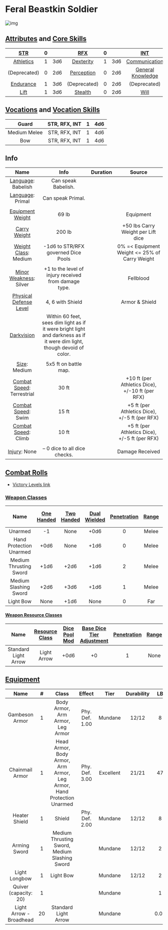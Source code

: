 # Feral Beastkin Soldier

![img]()

## [Attributes](./../../../../../CoreRules/GeneralRules/Attributes.md) and [Core Skills](./../../../../../CoreRules/GeneralRules/CoreSkills.md)

|  [STR](./../../../../../CoreRules/GeneralRules/Attributes.md#strength-str)  | 0 |    |         [RFX](./../../../../../CoreRules/GeneralRules/Attributes.md#reflex-rfx)         | 0 |    |        [INT](./../../../../../CoreRules/GeneralRules/Attributes.md#intelligence-int)        | 0 |    |
| :-----------------------------------------------------------------------: | :-: | :-: | :-----------------------------------------------------------------------------------: | :-: | :-: | :---------------------------------------------------------------------------------------: | :-: | :-: |
| [Athletics](./../../../../../CoreRules/GeneralRules/CoreSkills.md#athletics) | 1 | 3d6 |      [Dexterity](./../../../../../CoreRules/GeneralRules/CoreSkills.md#dexterity)      | 1 | 3d6 |     [Communication](./../../../../../CoreRules/GeneralRules/CoreSkills.md#communication)     | -1 | 2d6 |
|     (Deprecated)     | 0 | 2d6 |      [Perception](./../../../../../CoreRules/GeneralRules/CoreSkills.md#perception)      | 0 | 2d6 | [General Knowledge](./../../../../../CoreRules/GeneralRules/CoreSkills.md#general-knowledge) | 0 | 3d6 |
| [Endurance](./../../../../../CoreRules/GeneralRules/CoreSkills.md#endurance) | 1 | 3d6 | (Deprecated) | 0 | 2d6 |          (Deprecated)          | 0 | 3d6 |
|      [Lift](./../../../../../CoreRules/GeneralRules/CoreSkills.md#lift)      | 1 | 3d6 |         [Stealth](./../../../../../CoreRules/GeneralRules/CoreSkills.md#stealth)         | 0 | 2d6 |              [Will](./../../../../../CoreRules/GeneralRules/CoreSkills.md#will)              | 0 | 3d6 |

## [Vocations](./../../../../../CoreRules/GeneralRules/Vocations.md) and [Vocation Skills](./../../../../../CoreRules/GeneralRules/Vocations.md#vocation-skills)

|    Guard    | STR, RFX, INT | 1 | 4d6 |
| :----------: | :-----------: | :-: | :-: |
| Medium Melee | STR, RFX, INT | 1 | 4d6 |
|  Bow  | STR, RFX, INT | 1 | 4d6 |

## Info

|                                                  Name                                                  |                                                          Info                                                          | Duration |                      Source                      |
| :-----------------------------------------------------------------------------------------------------: | :---------------------------------------------------------------------------------------------------------------------: | :------: | :----------------------------------------------: |
|                          [Language](./../../../Languages/Languages.md): Babelish                          |                                                   Can speak Babelish.                                                   |          |                                                  |
|                           [Language](./../../../Languages/Languages.md): Primal                           |                                                    Can speak Primal.                                                    |          |                                                  |
|                                                                                                        |                                                                                                                        |          |                                                  |
|           [Equipment Weight](./../../../../../CoreRules/AdvancedRules/CarryWeight.md#equipment)           |                                                          69 lb                                                          |          |                    Equipment                    |
|            [Carry Weight](./../../../../../CoreRules/AdvancedRules/CarryWeight.md#carry-weight)            |                                                         200 lb                                                         |          |        +50 lbs Carry Weight per Lift dice        |
|       [Weight Class](./../../../../../CoreRules/AdvancedRules/CarryWeight.md#weight-classes): Medium       |                                           -1d6 to STR/RFX governed Dice Pools                                           |          |  0% =< Equipment Weight <= 25% of Carry Weight  |
|                                                                                                        |                                                                                                                        |          |                                                  |
|         [Minor Weakness](./../../../../../CoreRules/CombatRules/WeaknessAndResistance.md): Silver         |                                  +1 to the level of injury received from damage type.                                  |          |                    Fellblood                    |
| [Physical Defense Level](./../../../../../CoreRules/CombatRules/DefenseAndPenetration.md#physical-defense) |                                                    4, 6 with Shield                                                    |          |                  Armor & Shield                  |
|            [Darkvision](./../../../../../CoreRules/AdvancedRules/VisionAndLight.md#darkvision)            | Within 60 feet, sees dim light as if it were bright light and darkness as if it were dim light, though devoid of color. |          |                                                  |
|                                                                                                        |                                                                                                                        |          |                                                  |
|                  [Size](./../../../../../CoreRules/CombatRules/BattleMap.md#size): Medium                  |                                                  5x5 ft on battle map.                                                  |          |                                                  |
|      [Combat Speed](./../../../../../CoreRules/CombatRules/CombatSpeed.md#combat-speeds): Terrestrial      |                                                          30 ft                                                          |          | +10 ft (per Athletics Dice), +/-10 ft (per RFX) |
|         [Combat Speed](./../../../../../CoreRules/CombatRules/CombatSpeed.md#combat-speeds): Swim         |                                                          15 ft                                                          |          |  +5 ft (per Athletics Dice), +/-5 ft (per RFX)  |
|         [Combat Speed](./../../../../../CoreRules/CombatRules/CombatSpeed.md#combat-speeds): Climb         |                                                          10 ft                                                          |          |    +5 ft (per Athletics Dice), +/-5 ft (per RFX)    |
|                                                                                                        |                                                                                                                        |          |                                                  |
|                      [Injury](./../../../../../CoreRules/CombatRules/Injury.md): None                      |                                              – 0 dice to all dice checks.                                              |          |                 Damage Received                 |

## [Combat Rolls](./../../../../../CoreRules/CombatRules/CombatRolls.md)

- [Victory Levels link](./../../../../../CoreRules/CombatRules/VictoryLevels.md)

### [Weapon Classes](./../../../../../CoreRules/CombatRules/WeaponClasses.md)

|          Name          | [One<br />Handed](./../../../../../CoreRules/CombatRules/WeaponClasses.md#one-handed) | [Two<br />Handed](./../../../../../CoreRules/CombatRules/WeaponClasses.md#two-handed) | [Dual<br />Wielded](./../../../../../CoreRules/CombatRules/WeaponClasses.md#dual-wielded) | [Penetration](./../../../../../CoreRules/CombatRules/DefenseAndPenetration.md#penetration) | [Range](./../../../../../CoreRules/CombatRules/Range.md) | [Damage<br />Types](./../../../../../CoreRules/CombatRules/DamageTypes.md) | [Engageable<br />Opponents](./../../../../../CoreRules/CombatRules/EngageableOpponents.md) | [Area Of<br />Effect](./../../../../../CoreRules/CombatRules/AreaOfEffect.md) | [Weapon<br />Resource](./../../../../../CoreRules/CombatRules/WeaponClasses.md#weapon-resources) |
| :---------------------: | :--------------------------------------------------------------------------------: | :--------------------------------------------------------------------------------: | :------------------------------------------------------------------------------------: | :-------------------------------------------------------------------------------------: | :---------------------------------------------------: | :---------------------------------------------------------------------: | :-------------------------------------------------------------------------------------: | :------------------------------------------------------------------------: | :-------------------------------------------------------------------------------------------: |
|         Unarmed         |                                         -1                                         |                                        None                                        |                                          +0d6                                          |                                            0                                            |                         Melee                         |                                Bludgeon                                |                                          Rapid                                          |                                    None                                    |                                             None                                             |
| Hand Protection Unarmed |                                        +0d6                                        |                                        None                                        |                                          +1d6                                          |                                            0                                            |                         Melee                         |                                Bludgeon                                |                                          Rapid                                          |                                    None                                    |                                             None                                             |
| Medium Thrusting Sword |                                        +1d6                                        |                                        +2d6                                        |                                          +1d6                                          |                                            2                                            |                         Melee                         |                                 Pierce                                 |                                          Rapid                                          |                                    None                                    |                                             None                                             |
|  Medium Slashing Sword  |                                        +2d6                                        |                                        +3d6                                        |                                          +1d6                                          |                                            1                                            |                         Melee                         |                                  Slash                                  |                                          Rapid                                          |                                    None                                    |                                             None                                             |
|        Light Bow        |                                        None                                        |                                        +1d6                                        |                                          None                                          |                                            0                                            |                          Far                          |                                                                        |                                          Quick                                          |                                    None                                    |                                             Arrow                                             |

#### [Weapon Resource Classes](./../../../../../CoreRules/CombatRules/WeaponResourceClasses.md)

|          Name          | [Resource Class](./../../../../../CoreRules/CombatRules/WeaponResourceClasses.md#resource-class) | [Dice Pool Mod](./../../../../../CoreRules/CombatRules/WeaponResourceClasses.md#dice-pool-mod) | [Base Dice Tier Adjustment](./../../../../../CoreRules/CombatRules/WeaponResourceClasses.md#resource-dice) | [Penetration](./../../../../../CoreRules/CombatRules/WeaponResourceClasses.md#penetration) | [Range](./../../../../../CoreRules/CombatRules/WeaponResourceClasses.md#range) | [Damage<br />Types](./../../../../../CoreRules/CombatRules/WeaponResourceClasses.md#damage-types) | [Area Of<br />Effect](./../../../../../CoreRules/CombatRules/WeaponResourceClasses.md#area-of-effect) |
| :--------------------: | :----------------------------------------------------------------------------------------------: | :--------------------------------------------------------------------------------------------: | :--------------------------------------------------------------------------------------------------------: | :----------------------------------------------------------------------------------------: | :----------------------------------------------------------------------------: | :-----------------------------------------------------------------------------------------------: | :---------------------------------------------------------------------------------------------------: |
|  Standard Light Arrow  |                                           Light Arrow                                            |                                              +0d6                                              |                                                     +0                                                     |                                             1                                              |                                      None                                      |                                              Pierce                                               |                                                                                                       |

## [Equipment](./../../../../../CoreRules/AdvancedRules/CarryWeight.md#equipment)

|         Name         | # |                                 Class                                 |     Effect     |   Tier   | Durability |  LB  | Value |
| :-------------------: | :-: | :-------------------------------------------------------------------: | :------------: | :-------: | :--------: | :--: | :---: |
|    Gambeson Armor    | 1 |                   Body Armor, Arm Armor, Leg Armor                   | Phy. Def. 1.00 |  Mundane  |   12/12   |  8  | 5 bc |
|    Chainmail Armor    | 1 | Head Armor, Body Armor, Arm Armor, Leg Armor, Hand Protection Unarmed | Phy. Def. 3.00 | Excellent |   21/21   |  47  | 75 bp |
|     Heater Shield     | 1 |                                Shield                                | Phy. Def. 2.00 |  Mundane  |   12/12   |  8  | 7 bc |
|     Arming Sword     | 1 |             Medium Thrusting Sword, Medium Slashing Sword             |                |  Mundane  |   12/12   |  2  | 10 bc |
|       Light Longbow       | 1 |                               Light Bow                               |                |  Mundane  |   12/12   |  2  | 25 bc |
| Quiver (capacity: 20) | 1 |                                                                      |                |  Mundane  |            |  1  | 1 bc |
|    Light Arrow - Broadhead    | 20 |                            Standard Light Arrow                            |                |  Mundane  |            | 0.05 | 5 cc |
